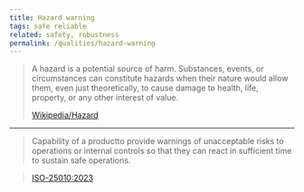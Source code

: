 ```yaml
---
title: Hazard warning
tags: safe reliable
related: safety, robustness 
permalink: /qualities/hazard-warning
---
```


>A hazard is a potential source of harm. 
>Substances, events, or circumstances can constitute hazards when their nature would allow them, even just theoretically, to cause damage to health, life, property, or any other interest of value.
>
>[Wikipedia/Hazard](https://en.wikipedia.org/wiki/Hazard)

<hr class="with-no-margin"/>

>Capability of a productto provide warnings of unacceptable risks to operations or internal controls so that they can react in sufficient time to sustain safe operations.

>
>[ISO-25010:2023](/references/#iso-25010-2023)


